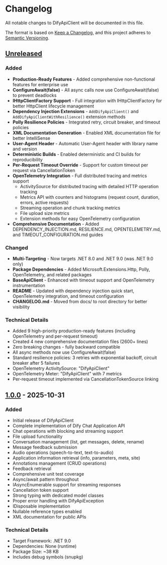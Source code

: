 # Changelog

All notable changes to DifyApiClient will be documented in this file.

The format is based on [Keep a Changelog](https://keepachangelog.com/en/1.0.0/),
and this project adheres to [Semantic Versioning](https://semver.org/spec/v2.0.0.html).

## [Unreleased]

### Added
- **Production-Ready Features** - Added comprehensive non-functional features for enterprise use
- **ConfigureAwait(false)** - All async calls now use ConfigureAwait(false) to prevent deadlocks
- **IHttpClientFactory Support** - Full integration with IHttpClientFactory for better HttpClient lifecycle management
- **Dependency Injection Extensions** - `AddDifyApiClient()` and `AddDifyApiClientWithResilience()` extension methods
- **Polly Resilience Policies** - Integrated retry, circuit breaker, and timeout policies
- **XML Documentation Generation** - Enabled XML documentation file for better IntelliSense
- **User-Agent Header** - Automatic User-Agent header with library name and version
- **Deterministic Builds** - Enabled deterministic and CI builds for reproducibility
- **Per-Request Timeout Override** - Support for custom timeout per request via CancellationToken
- **OpenTelemetry Integration** - Full distributed tracing and metrics support
  - ActivitySource for distributed tracing with detailed HTTP operation tracking
  - Metrics API with counters and histograms (request count, duration, errors, active requests)
  - Streaming operation and chunk tracking metrics
  - File upload size metrics
  - Extension methods for easy OpenTelemetry configuration
- **Comprehensive Documentation** - Added DEPENDENCY_INJECTION.md, RESILIENCE.md, OPENTELEMETRY.md, and TIMEOUT_CONFIGURATION.md guides

### Changed
- **Multi-Targeting** - Now targets .NET 8.0 and .NET 9.0 (was .NET 9.0 only)
- **Package Dependencies** - Added Microsoft.Extensions.Http, Polly, OpenTelemetry, and related packages
- **BaseApiClient** - Enhanced with timeout support and OpenTelemetry instrumentation
- **README** - Updated with dependency injection quick start, OpenTelemetry integration, and timeout configuration
- **CHANGELOG.md** - Moved from docs/ to root directory for better visibility

### Technical Details
- Added 9 high-priority production-ready features (including OpenTelemetry and per-request timeout)
- Created 4 new comprehensive documentation files (2600+ lines)
- Zero breaking changes - fully backward compatible
- All async methods now use ConfigureAwait(false)
- Standard resilience policies: 3 retries with exponential backoff, circuit breaker after 5 failures
- OpenTelemetry ActivitySource: "DifyApiClient"
- OpenTelemetry Meter: "DifyApiClient" with 7 metrics
- Per-request timeout implemented via CancellationTokenSource linking 

## [1.0.0] - 2025-10-31

### Added
- Initial release of DifyApiClient
- Complete implementation of Dify Chat Application API
- Chat operations with blocking and streaming support
- File upload functionality
- Conversation management (list, get messages, delete, rename)
- Message feedback submission
- Audio operations (speech-to-text, text-to-audio)
- Application information retrieval (info, parameters, meta, site)
- Annotations management (CRUD operations)
- Feedback retrieval
- Comprehensive unit test coverage
- Async/await pattern throughout
- IAsyncEnumerable support for streaming responses
- Cancellation token support
- Strong typing with dedicated model classes
- Proper error handling with DifyApiException
- IDisposable implementation
- Nullable reference types enabled
- XML documentation for public APIs

### Technical Details
- Target Framework: .NET 9.0
- Dependencies: None (runtime)
- Package Size: ~38 KB
- Includes debug symbols (snupkg)

[Unreleased]: https://github.com/HK-Zhang/DifyApiClient/compare/v1.0.0...HEAD
[1.0.0]: https://github.com/HK-Zhang/DifyApiClient/releases/tag/v1.0.0
